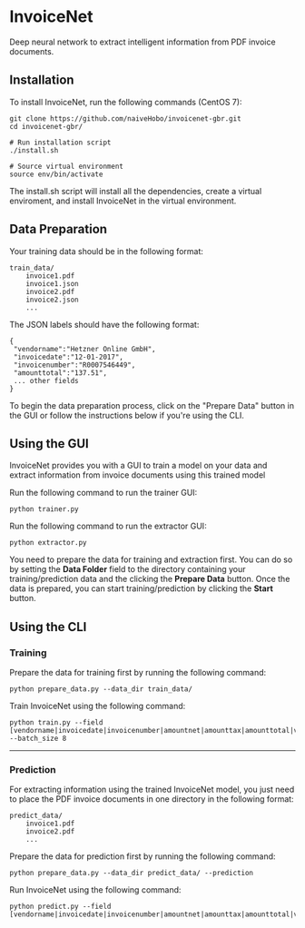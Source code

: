 # InvoiceNet
Deep neural network to extract intelligent information from PDF invoice documents.

## Installation
To install InvoiceNet, run the following commands (CentOS 7):
```
git clone https://github.com/naiveHobo/invoicenet-gbr.git
cd invoicenet-gbr/

# Run installation script
./install.sh

# Source virtual environment
source env/bin/activate
```
The install.sh script will install all the dependencies, create a virtual enviroment, and install InvoiceNet in the virtual environment.

## Data Preparation
Your training data should be in the following format:

```
train_data/
    invoice1.pdf
    invoice1.json
    invoice2.pdf
    invoice2.json
    ...
```

The JSON labels should have the following format:
```
{
 "vendorname":"Hetzner Online GmbH",
 "invoicedate":"12-01-2017",
 "invoicenumber":"R0007546449",
 "amounttotal":"137.51",
 ... other fields
}
```

To begin the data preparation process, click on the "Prepare Data" button in the GUI or follow the instructions below if you're using the CLI.


## Using the GUI

InvoiceNet provides you with a GUI to train a model on your data and extract information from invoice documents using this trained model

Run the following command to run the trainer GUI:

```
python trainer.py
```

Run the following command to run the extractor GUI:

```
python extractor.py
```

You need to prepare the data for training and extraction first. 
You can do so by setting the **Data Folder** field to the directory containing your training/prediction data and the clicking the **Prepare Data** button.
Once the data is prepared, you can start training/prediction by clicking the **Start** button.


## Using the CLI

### Training 

Prepare the data for training first by running the following command:
```
python prepare_data.py --data_dir train_data/
```

Train InvoiceNet using the following command:
```
python train.py --field [vendorname|invoicedate|invoicenumber|amountnet|amounttax|amounttotal|vatrate|vatid|taxid|iban|bic] --batch_size 8
```

---

### Prediction

For extracting information using the trained InvoiceNet model, you just need to place the PDF invoice documents in one directory in the following format:

```
predict_data/
    invoice1.pdf
    invoice2.pdf
    ...
```

Prepare the data for prediction first by running the following command:
```
python prepare_data.py --data_dir predict_data/ --prediction 
```

Run InvoiceNet using the following command:
```
python predict.py --field [vendorname|invoicedate|invoicenumber|amountnet|amounttax|amounttotal|vatrate|vatid|taxid|iban|bic]
```

